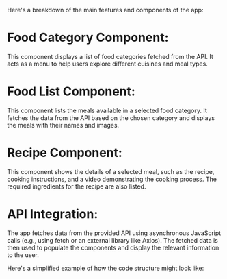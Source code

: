 Here's a breakdown of the main features and components of the app:

# Food Category Component:
This component displays a list of food categories fetched from the API. It acts as a menu to help users explore different cuisines and meal types.

# Food List Component:
This component lists the meals available in a selected food category. It fetches the data from the API based on the chosen category and displays the meals with their names and images.

# Recipe Component:
This component shows the details of a selected meal, such as the recipe, cooking instructions, and a video demonstrating the cooking process. The required ingredients for the recipe are also listed.

# API Integration: 
The app fetches data from the provided API using asynchronous JavaScript calls (e.g., using fetch or an external library like Axios). The fetched data is then used to populate the components and display the relevant information to the user.

Here's a simplified example of how the code structure might look like:
